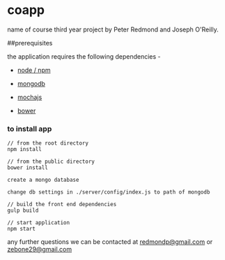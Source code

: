 coapp
==============

name of course third year project by Peter Redmond and Joseph O'Reilly.


##prerequisites

the application requires the following dependencies - 

* [node / npm](http://nodejs.org/)

* [mongodb](http://www.mongodb.org/)

* [mochajs](http://mochajs.org/)

* [bower](http://bower.io/)



### to install app

	// from the root directory 
    npm install
    
    // from the public directory 
    bower install
    
    create a mongo database 
    
    change db settings in ./server/config/index.js to path of mongodb
    
    // build the front end dependencies
    gulp build
    
    // start application
    npm start
    
    
any further questions we can be contacted at <redmondp@gmail.com> or <zebone29@gmail.com>